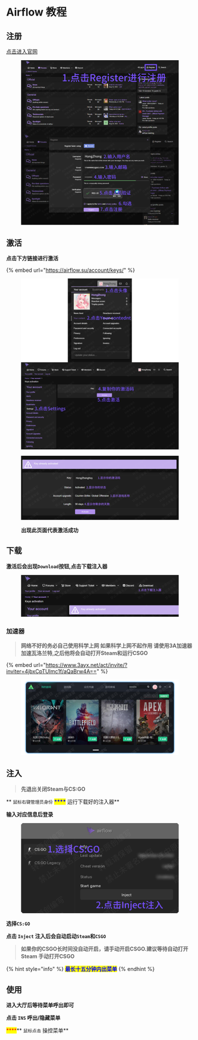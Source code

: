 # Airflow 教程

## 注册

[点击进入官网](https://airflow.su/?\_\_cf\_chl\_tk=nvRbePXESyC3\_hNB\_BNwHqbnuXH3YOHInByw1ywRwN8-1662293360-0-gaNycGzNCr0)

<figure><img src="../../../.gitbook/assets/image (2) (2).png" alt=""><figcaption></figcaption></figure>

## **激活**

**点击下方链接进行激活**

{% embed url="https://airflow.su/account/keys/" %}

<figure><img src="../../../.gitbook/assets/image (45).png" alt=""><figcaption></figcaption></figure>

<figure><img src="../../../.gitbook/assets/image (81).png" alt=""><figcaption><p><strong>出现此页面代表激活成功</strong></p></figcaption></figure>

## **下载**

**激活后会出现`Download`按钮,点击下载注入器**

<figure><img src="../../../.gitbook/assets/image (47).png" alt=""><figcaption></figcaption></figure>

### 加速器

> **网络不好的务必自己使用科学上网 如果科学上网不起作用 请使用3A加速器 加速瓦洛兰特,之后他将会自动打开Steam和运行CSGO**

{% embed url="https://www.3ayx.net/act/invite/?inviter=4jbxCpTUImc1f/aQaBrw4A==" %}

<figure><img src="../../../.gitbook/assets/image (55).png" alt=""><figcaption></figcaption></figure>

## **注入**

> **先退出关闭Steam与CS:GO**

&#x20;** `鼠标右键管理员身份` **<mark style="color:blue;">****</mark>** 运行下载好的注入器**

**输入对应信息后登录**

<figure><img src="../../../.gitbook/assets/image (68).png" alt=""><figcaption></figcaption></figure>

**选择`CS:GO`**

**点击 `Inject` 注入后会自动启动`Steam`和`CSGO`**

> **如果你的CSGO长时间没自动开启，请手动开启CSGO.建议等待自动打开Steam 手动打开CSGO**

{% hint style="info" %}
<mark style="color:blue;">**最长十五分钟内出菜单**</mark>
{% endhint %}

## **使用**

**进入大厅后等待菜单呼出即可**

**点击 `INS` 呼出/隐藏菜单**

&#x20;<mark style="color:red;">****</mark>** `鼠标点击` 操控菜单**
